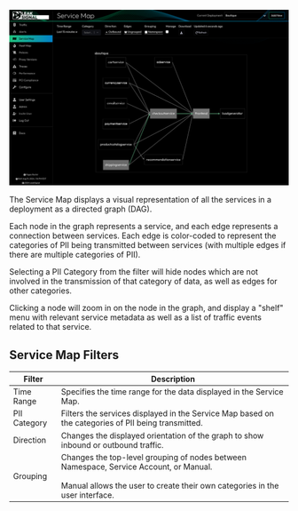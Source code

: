 ![Service Map](images/Service%20Map.png)

The Service Map displays a visual representation of all the services in a deployment as a directed graph (DAG).

Each node in the graph represents a service, and each edge represents a connection between services. Each edge is color-coded to represent the categories of PII being transmitted between services (with multiple edges if there are multiple categories of PII).

Selecting a PII Category from the filter will hide nodes which are not involved in the transmission of that category of data, as well as edges for other categories.

Clicking a node will zoom in on the node in the graph, and display a "shelf" menu with relevant service metadata as well as a list of traffic events related to that service.

## Service Map Filters

| Filter | Description |
| --- | --- |
| Time Range | Specifies the time range for the data displayed in the Service Map. |
| PII Category | Filters the services displayed in the Service Map based on the categories of PII being transmitted. |
| Direction | Changes the displayed orientation of the graph to show inbound or outbound traffic. |
| Grouping | Changes the top-level grouping of nodes between Namespace, Service Account, or Manual.<br/><br/>Manual allows the user to create their own categories in the user interface. |